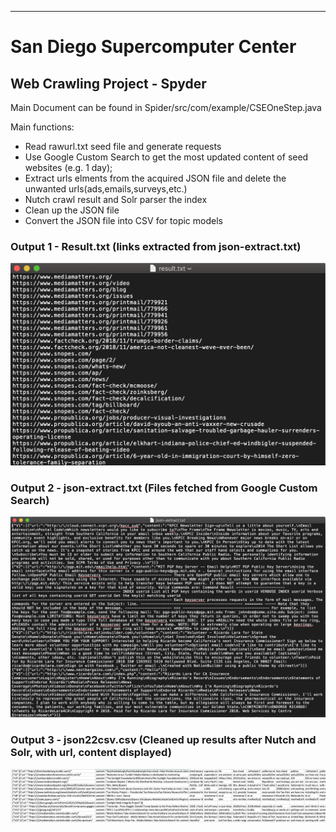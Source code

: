 ---

San Diego Supercomputer Center
=========
## Web Crawling Project - Spyder

Main Document can be found in Spider/src/com/example/CSEOneStep.java

Main functions:

- Read rawurl.txt seed file and generate requests
- Use Google Custom Search to get the most updated content of seed websites (e.g. 1 day);
- Extract urls elments from the acquired JSON file and delete the unwanted urls(ads,emails,surveys,etc.)
- Nutch crawl result and Solr parser the index
- Clean up the JSON file
- Convert the JSON file into CSV for topic models


### Output 1 - Result.txt (links extracted from json-extract.txt)
[![image](https://github.com/huangbeidan/Spider/blob/master/assets/output11.png)](#capture)

### Output 2 - json-extract.txt (Files fetched from Google Custom Search)
[![image](https://github.com/huangbeidan/Spider/blob/master/assets/output22.png)](#capture)

### Output 3 - json22csv.csv (Cleaned up results after Nutch and Solr, with url, content displayed)
[![image](https://github.com/huangbeidan/Spider/blob/master/assets/output33.png)](#capture)
